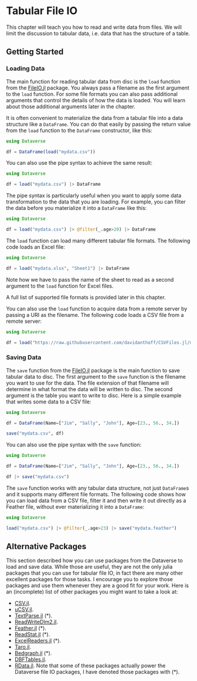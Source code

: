 # Tabular File IO

This chapter will teach you how to read and write data from files. We will
limit the discussion to tabular data, i.e. data that has the structure of
a table.

## Getting Started

### Loading Data

The main function for reading tabular data from disc is the `load` function
from the [FileIO.jl](https://github.com/JuliaIO/FileIO.jl) package. You
always pass a filename as the first argument to the `load` function. For
some file formats you can also pass additional arguments that control the
details of how the data is loaded. You will learn about those additional
arguments later in the chapter.

It is often convenient to materialize the data from a tabular file into
a data structure like a `DataFrame`. You can do that easily by passing
the return value from the `load` function to the `DataFrame` constructor,
like this:
```julia
using Dataverse

df = DataFrame(load("mydata.csv"))
```
You can also use the pipe syntax to achieve the same result:
```julia
using Dataverse

df = load("mydata.csv") |> DataFrame
```
The pipe syntax is particularly useful when you want to apply some data
transformation to the data that you are loading. For example, you can
filter the data before you materialize it into a `DataFrame` like this:
```julia
using Dataverse

df = load("mydata.csv") |> @filter(_.age>20) |> DataFrame
```
The `load` function can load many different tabular file formats. The
following code loads an Excel file:
```julia
using Dataverse

df = load("mydata.xlsx", "Sheet1") |> DataFrame
```
Note how we have to pass the name of the sheet to read as a second
argument to the `load` function for Excel files.

A full list of supported file formats is provided later in this chapter.

You can also use the `load` function to acquire data from a remote server
by passing a URI as the filename. The following code loads a CSV file
from a remote server:
```julia
using Dataverse

df = load("https://raw.githubusercontent.com/davidanthoff/CSVFiles.jl/master/test/data.csv") |> DataFrame
```

### Saving Data

The `save` function from the [FileIO.jl](https://github.com/JuliaIO/FileIO.jl)
package is the main function to save tabular data to disc. The first
argument to the `save` function is the filename you want to use for the
data. The file extension of that filename will determine in what format
the data will be written to disc. The second argument is the table you want
to write to disc. Here is a simple example that writes some data to a
CSV file:
```julia
using Dataverse

df = DataFrame(Name=["Jim", "Sally", "John"], Age=[23., 56., 34.])

save("mydata.csv", df)
```
You can also use the pipe syntax with the `save` function:
```julia
using Dataverse

df = DataFrame(Name=["Jim", "Sally", "John"], Age=[23., 56., 34.])

df |> save("mydata.csv")
```
The `save` function works with any tabular data structure, not just
`DataFrame`s and it supports many different file formats. The following
code shows how you can load data from a CSV file, filter it and then write
it out directly as a Feather file, without ever materializing it into a
`DataFrame`:
```julia
using Dataverse

load("mydata.csv") |> @filter(_.age>23) |> save("mydata.feather")
```

## Alternative Packages

This section described how you can use packages from the Dataverse to
load and save data. While those are useful, they are not the only julia
packages that you can use for tabular file IO, in fact there are many other
excellent packages for those tasks. I encourage you to explore those
packages and use them whenever they are a good fit for your work. Here
is an (incomplete) list of other packages you might want to take a look
at:
- [CSV.jl](https://github.com/JuliaData/CSV.jl).
- [uCSV.jl](https://github.com/cjprybol/uCSV.jl).
- [TextParse.jl](https://github.com/JuliaComputing/TextParse.jl) (*).
- [ReadWriteDlm2.jl](https://github.com/strickek/ReadWriteDlm2.jl).
- [Feather.jl](https://github.com/JuliaData/Feather.jl) (*).
- [ReadStat.jl](https://github.com/WizardMac/ReadStat.jl) (*).
- [ExcelReaders.jl](https://github.com/davidanthoff/ExcelReaders.jl) (*).
- [Taro.jl](https://github.com/aviks/Taro.jl).
- [Bedgraph.jl](https://github.com/CiaranOMara/Bedgraph.jl) (*).
- [DBFTables.jl](https://github.com/JuliaData/DBFTables.jl).
- [RData.jl](https://github.com/JuliaStats/RData.jl).
Note that some of these packages actually power the Dataverse file IO
packages, I have denoted those packages with (*).
